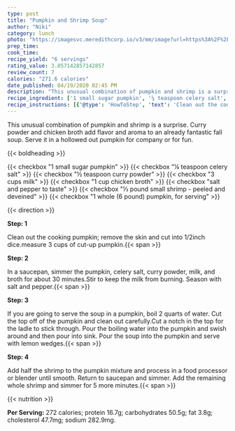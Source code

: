 ```yaml
---
type: post
title: "Pumpkin and Shrimp Soup"
author: "Niki"
category: lunch
photo: "https://imagesvc.meredithcorp.io/v3/mm/image?url=https%3A%2F%2Fimages.media-allrecipes.com%2Fuserphotos%2F6249433.jpg"
prep_time: 
cook_time: 
recipe_yield: "6 servings"
rating_value: 3.857142857142857
review_count: 7
calories: "271.6 calories"
date_published: 04/19/2020 02:45 PM
description: "This unusual combination of pumpkin and shrimp is a surprise. Curry powder and chicken broth add flavor and aroma to an already fantastic fall soup. Serve it in a hollowed out pumpkin for company or for fun."
recipe_ingredient: ['1 small sugar pumpkin', '¼ teaspoon celery salt', '½ teaspoon curry powder', '3 cups milk', '1 cup chicken broth', 'salt and pepper to taste', '⅓ pound small shrimp - peeled and deveined', '1 whole (6 pound) pumpkin, for serving']
recipe_instructions: [{'@type': 'HowToStep', 'text': 'Clean out the cooking pumpkin; remove the skin and cut into 1/2inch dice.measure 3 cups of cut-up pumpkin.\n'}, {'@type': 'HowToStep', 'text': 'In a saucepan, simmer the pumpkin, celery salt, curry powder, milk, and broth for about 30 minutes.Stir to keep the milk from burning. Season with salt and pepper.\n'}, {'@type': 'HowToStep', 'text': 'If you are going to serve the soup in a pumpkin, boil 2 quarts of water. Cut the top off of the pumpkin and clean out carefully.Cut a notch in the top for the ladle to stick through. Pour the boiling water into the pumpkin and swish around and then pour into sink. Pour the soup into the pumpkin and serve with lemon wedges.\n'}, {'@type': 'HowToStep', 'text': 'Add half the shrimp to the pumpkin mixture and process in a food processor or blender until smooth. Return to saucepan and simmer. Add the remaining whole shrimp and simmer for 5 more minutes.\n'}]
---
```


This unusual combination of pumpkin and shrimp is a surprise. Curry powder and chicken broth add flavor and aroma to an already fantastic fall soup. Serve it in a hollowed out pumpkin for company or for fun. 

{{< boldheading >}}

{{< checkbox "1 small sugar pumpkin" >}}
{{< checkbox "¼ teaspoon celery salt" >}}
{{< checkbox "½ teaspoon curry powder" >}}
{{< checkbox "3 cups milk" >}}
{{< checkbox "1 cup chicken broth" >}}
{{< checkbox "salt and pepper to taste" >}}
{{< checkbox "⅓ pound small shrimp - peeled and deveined" >}}
{{< checkbox "1  whole (6 pound) pumpkin, for serving" >}}


{{< direction >}}

**Step: 1**

Clean out the cooking pumpkin; remove the skin and cut into 1/2inch dice.measure 3 cups of cut-up pumpkin.{{< span >}}

**Step: 2**

In a saucepan, simmer the pumpkin, celery salt, curry powder, milk, and broth for about 30 minutes.Stir to keep the milk from burning. Season with salt and pepper.{{< span >}}

**Step: 3**

If you are going to serve the soup in a pumpkin, boil 2 quarts of water. Cut the top off of the pumpkin and clean out carefully.Cut a notch in the top for the ladle to stick through. Pour the boiling water into the pumpkin and swish around and then pour into sink. Pour the soup into the pumpkin and serve with lemon wedges.{{< span >}}

**Step: 4**

Add half the shrimp to the pumpkin mixture and process in a food processor or blender until smooth. Return to saucepan and simmer. Add the remaining whole shrimp and simmer for 5 more minutes.{{< span >}}

{{< nutrition >}}

**Per Serving:** 272 calories; protein 16.7g; carbohydrates 50.5g; fat 3.8g; cholesterol 47.7mg; sodium 282.9mg.